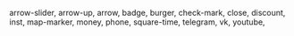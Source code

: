 arrow-slider,
arrow-up,
arrow,
badge,
burger,
check-mark,
close,
discount,
inst,
map-marker,
money,
phone,
square-time,
telegram,
vk,
youtube,
